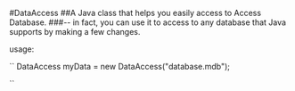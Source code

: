 #DataAccess
##A Java class that helps you easily access to Access Database.
###-- in fact, you can use it to access to any database that Java supports by making a few changes.

usage:

``
DataAccess myData = new DataAccess("database.mdb");

``


